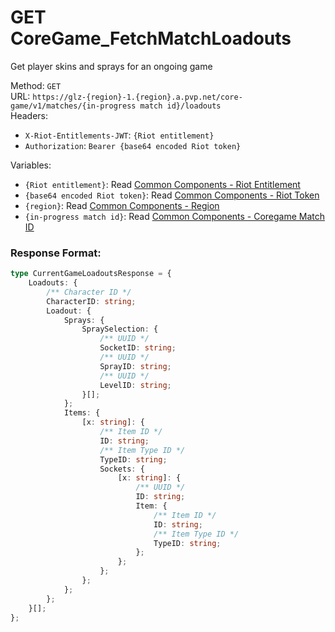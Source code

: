 <!--

This file is automatically generated!
Do not edit it directly!
See https://github.com/techchrism/valorant-api-docs/blob/trunk/contributing.md for more information.

-->

# GET CoreGame_FetchMatchLoadouts

Get player skins and sprays for an ongoing game  


Method: `GET`  
URL: `https://glz-{region}-1.{region}.a.pvp.net/core-game/v1/matches/{in-progress match id}/loadouts`  
Headers:
 - `X-Riot-Entitlements-JWT`: `{Riot entitlement}`
 - `Authorization`: `Bearer {base64 encoded Riot token}`

Variables:
 - `{Riot entitlement}`: Read [Common Components - Riot Entitlement](../common-components.md#riot-entitlement)
 - `{base64 encoded Riot token}`: Read [Common Components - Riot Token](../common-components.md#riot-token)
 - `{region}`: Read [Common Components - Region](../common-components.md#region)
 - `{in-progress match id}`: Read [Common Components - Coregame Match ID](../common-components.md#coregame-match-id)


### Response Format:
```ts
type CurrentGameLoadoutsResponse = {
    Loadouts: {
        /** Character ID */
        CharacterID: string;
        Loadout: {
            Sprays: {
                SpraySelection: {
                    /** UUID */
                    SocketID: string;
                    /** UUID */
                    SprayID: string;
                    /** UUID */
                    LevelID: string;
                }[];
            };
            Items: {
                [x: string]: {
                    /** Item ID */
                    ID: string;
                    /** Item Type ID */
                    TypeID: string;
                    Sockets: {
                        [x: string]: {
                            /** UUID */
                            ID: string;
                            Item: {
                                /** Item ID */
                                ID: string;
                                /** Item Type ID */
                                TypeID: string;
                            };
                        };
                    };
                };
            };
        };
    }[];
};
```
